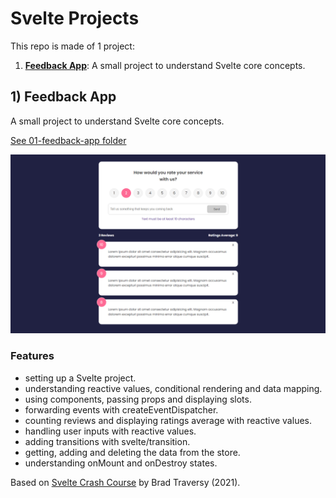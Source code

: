 # Svelte Projects

This repo is made of 1 project:

1. [**Feedback App**](#feedback): A small project to understand Svelte core concepts.

## <a name="feedback"></a>1) Feedback App

A small project to understand Svelte core concepts.

[See 01-feedback-app folder](https://github.com/solygambas/svelte-projects/tree/master/01-feedback-app)

<p align="center">
    <a href="https://github.com/solygambas/svelte-projects/tree/master/01-feedback-app">
        <img src="01-feedback-app/screenshot.png">
    </a>
</p>

### Features

- setting up a Svelte project.
- understanding reactive values, conditional rendering and data mapping.
- using components, passing props and displaying slots.
- forwarding events with createEventDispatcher.
- counting reviews and displaying ratings average with reactive values.
- handling user inputs with reactive values.
- adding transitions with svelte/transition.
- getting, adding and deleting the data from the store.
- understanding onMount and onDestroy states.

Based on [Svelte Crash Course](https://www.youtube.com/watch?v=3TVy6GdtNuQ) by Brad Traversy (2021).
